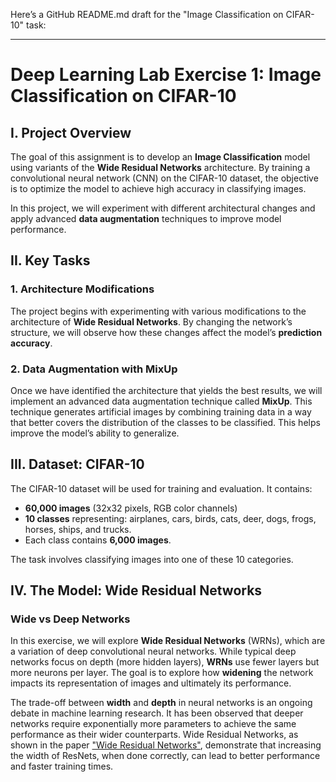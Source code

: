 Here’s a GitHub README.md draft for the "Image Classification on CIFAR-10" task:

---

# Deep Learning Lab Exercise 1: Image Classification on CIFAR-10

## I. Project Overview

The goal of this assignment is to develop an **Image Classification** model using variants of the **Wide Residual Networks** architecture. By training a convolutional neural network (CNN) on the CIFAR-10 dataset, the objective is to optimize the model to achieve high accuracy in classifying images.

In this project, we will experiment with different architectural changes and apply advanced **data augmentation** techniques to improve model performance.

## II. Key Tasks

### 1. Architecture Modifications
The project begins with experimenting with various modifications to the architecture of **Wide Residual Networks**. By changing the network’s structure, we will observe how these changes affect the model’s **prediction accuracy**.

### 2. Data Augmentation with MixUp
Once we have identified the architecture that yields the best results, we will implement an advanced data augmentation technique called **MixUp**. This technique generates artificial images by combining training data in a way that better covers the distribution of the classes to be classified. This helps improve the model’s ability to generalize.

## III. Dataset: CIFAR-10

The CIFAR-10 dataset will be used for training and evaluation. It contains:
- **60,000 images** (32x32 pixels, RGB color channels)
- **10 classes** representing: airplanes, cars, birds, cats, deer, dogs, frogs, horses, ships, and trucks.
- Each class contains **6,000 images**.


The task involves classifying images into one of these 10 categories.


## IV. The Model: Wide Residual Networks

### Wide vs Deep Networks
In this exercise, we will explore **Wide Residual Networks** (WRNs), which are a variation of deep convolutional neural networks. While typical deep networks focus on depth (more hidden layers), **WRNs** use fewer layers but more neurons per layer. The goal is to explore how **widening** the network impacts its representation of images and ultimately its performance.

The trade-off between **width** and **depth** in neural networks is an ongoing debate in machine learning research. It has been observed that deeper networks require exponentially more parameters to achieve the same performance as their wider counterparts. Wide Residual Networks, as shown in the paper ["Wide Residual Networks"](https://arxiv.org/abs/1605.07146), demonstrate that increasing the width of ResNets, when done correctly, can lead to better performance and faster training times.

